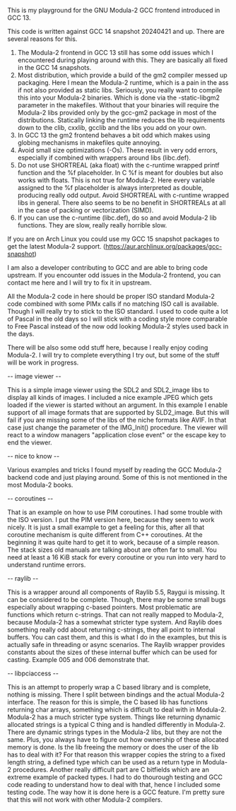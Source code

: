 This is my playground for the GNU Modula-2 GCC frontend introduced in GCC 13.

This code is written against GCC 14 snapshot 20240421 and up. There are several
reasons for this.
1. The Modula-2 frontend in GCC 13 still has some odd issues which I
   encountered during playing around with this. They are basically all fixed in
   the GCC 14 snapshots.
2. Most distribution, which provide a build of the gm2 compiler messed up
   packaging. Here I mean the Modula-2 runtime, which is a pain in the ass if
   not also provided as static libs. Seriously, you really want to compile this
   into your Modula-2 binaries. Which is done via the -static-libgm2 parameter
   in the makefiles. Without that your binaries will require the Modula-2 libs
   provided only by the gcc-gm2 package in most of the distributions.
   Statically linking the runtime reduces the lib requirements down to the clib,
   cxxlib, gcclib and the libs you add on your own.
3. In GCC 13 the gm2 frontend behaves a bit odd which makes using globing
   mechanisms in makefiles quite annoying.
4. Avoid small size optimizations (-Os). These result in very odd errors,
   especially if combined with wrappers around libs (libc.def).
5. Do not use SHORTREAL (aka float) with the c-runtime wrapped printf function
   and the %f placeholder. In C %f is meant for doubles but also works with
   floats. This is not true for Modula-2. Here every variable assigned to the %f
   placeholder is always interpreted as double, producing really odd output.
   Avoid SHORTREAL with c-runtime wrapped libs in general. There also seems to
   be no benefit in SHORTREALs at all in the case of packing or vectorization
   (SIMD).
6. If you can use the c-runtime (libc.def), do so and avoid Modula-2 lib
   functions. They are slow, really really horrible slow.

If you are on Arch Linux you could use my GCC 15 snapshot packages to get the
latest Modula-2 support. (https://aur.archlinux.org/packages/gcc-snapshot)

I am also a developer contributing to GCC and are able to bring code upstream.
If you encounter odd issues in the Modula-2 frontend, you can contact me here
and I will try to fix it in upstream.

All the Modula-2 code in here should be proper ISO standard Modula-2 code
combined with some PIMx calls if no matching ISO call is available. Though I
will really try to stick to the ISO standard. I used to code quite a lot of
Pascal in the old days so I will stick with a coding style more comparable to
Free Pascal instead of the now odd looking Modula-2 styles used back in the
days.

There will be also some odd stuff here, because I really enjoy coding Modula-2.
I will try to complete everything I try out, but some of the stuff will be work
in progress.

-- image viewer --

This is a simple image viewer using the SDL2 and SDL2_image libs to display all
kinds of images. I included a nice example JPEG which gets loaded if the viewer
is started without an argument. In this example I enable support of all image
formats that are supported by SLD2_image. But this will fail if you are missing
some of the libs of the niche formats like AVIF. In that case just change the
parameter of the IMG_Init() procedure. The viewer will react to a window managers
"application close event" or the escape key to end the viewer.

-- nice to know --

Various examples and tricks I found myself by reading the GCC Modula-2 backend
code and just playing around. Some of this is not mentioned in the most Modula-2
books.

-- coroutines --

That is an example on how to use PIM coroutines. I had some trouble with the
ISO version. I put the PIM version here, because they seem to work nicely. It
is just a small example to get a feeling for this, after all that coroutine
mechanism is quite different from C++ coroutines. At the beginning it was quite
hard to get it to work, because of a simple reason. The stack sizes old manuals
are talking about are often far to small. You need at least a 16 KiB stack for
every coroutine or you run into very hard to understand runtime errors.

-- raylib --

This is a wrapper around all components of Raylib 5.5, Raygui is missing. It
can be considered to be complete. Though, there may be some small bugs
especially about wrapping c-based pointers. Most problematic are functions
which return c-strings. That can not really mapped to Modula-2, because Modula-2
has a somewhat stricter type system. And Raylib does something really odd about
returning c-strings, they all point to internal buffers. You can cast them, and
this is what I do in the examples, but this is actually safe in threading or
async scenarios. The Raylib wrapper provides constants about the sizes of these
internal buffer which can be used for casting. Example 005 and 006 demonstrate
that.

-- libpciaccess --

This is an attempt to properly wrap a C based library and is complete, nothing
is missing. There I split between bindings and the actual Modula-2 interface.
The reason for this is simple, the C based lib has functions returning char
arrays, something which is difficult to deal with in Modula-2. Modula-2 has a
much stricter type system. Things like returning dynamic allocated strings is a
typical C thing and is handled differently in Modula-2. There are dynamic
strings types in the Modula-2 libs, but they are not the same. Plus, you always
have to figure out how ownership of these allocated memory is done. Is the lib
freeing the memory or does the user of the lib has to deal with it? For that
reason this wrapper copies the string to a fixed length string, a defined type
which can be used as a return type in Modula-2 procedures. Another really
difficult part are C bitfields which are an extreme example of packed types. I
had to do thourough testing and GCC code reading to understand how to deal with
that, hence I included some testing code. The way how it is done here is a GCC
feature. I'm pretty sure that this will not work with other Modula-2 compilers.
